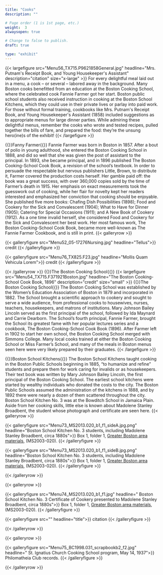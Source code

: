 ```yaml
---
title: "Cooks"
description: ""

# Page order (1 is 1st page, etc.)
weight:  3
alwaysopen: true

# Change to false to publish.
draft: true

type: "exhibit"
---
```


{{< largefigure src="Menu56_TX715.P9621858General.jpg"
                headline="Mrs. Putnam's Receipt Book, and Young Housekeeper's Assistant"
                description="citation"
                size="x-large" >}}
For every delightful meal laid out in a menu, a cook – or several – labored away in the background. Many Boston cooks benefitted from an education at the Boston Cooking School, where the celebrated cook Fannie Farmer got her start. Boston public school students also received instruction in cooking at the Boston School Kitchens, which they could use in their private lives or parlay into paid work. For those without formal training, cookbooks like Mrs. Putnam's Receipt Book, and Young Housekeeper's Assistant (1858) included suggestions as to appropriate menus for large dinner parties.  While admiring these delightful menus, remember the cooks who wrote and tested recipes, pulled together the bills of fare, and prepared the food: they’re the unsung hero(ine)s of the exhibit!
{{< /largefigure >}}

{{<heading>}}Fanny Farmer{{</heading>}}
Fannie Farmer was born in Boston in 1857. After a bout of polio in young adulthood, she entered the Boston Cooking School in 1888, and did so well that she was given the post of assistant to the principal. In 1893, she became principal, and in 1896 published The Boston Cooking-School Cook Book, a revision of the school’s textbook. In order to persuade the respectable but nervous publishers Little, Brown, to distribute it, Farmer covered the production costs herself. Her gamble paid off: the book was a great success, with over 360,000 copies sold by the time of Farmer’s death in 1915. Her emphasis on exact measurements took the guesswork out of cooking, while her flair for novelty kept her readers interested and emphasized her conviction that cooking should be enjoyable. She published five more books: Chafing Dish Possibilities (1898); Food and Cookery for the Sick and Convalescent (1904); What to Have for Dinner (1905); Catering for Special Occasions (1911); and A New Book of Cookery (1912). As a one time invalid herself, she considered Food and Cookery for the Sick and Convalescent her best work. Her most famous work, The Boston Cooking-School Cook Book, became more well-known as The Fannie Farmer Cookbook, and is still in print.
{{< galleryrow >}}

{{< galleryfigure src="Menu52_05-17276Nursing.jpg"
           headline="Tellus">}} credit
{{< /galleryfigure >}}

{{< galleryfigure src="Menu76_TX825.F23.jpg"
           headline="Mollis Quam Vehicula Lorem">}} credit
{{< /galleryfigure >}}

{{< /galleryrow >}}
{{<heading>}}The Boston Cooking School{{</heading>}}
{{< largefigure src="Menu54_TX715.F371921Boston.jpg"
                headline="The Boston Cooking-School Cook Book, 1896"
                description="credit"
                size="small" >}}
{{<heading>}}The Boston Cooking School{{</heading>}}
The Boston Cooking School was established by the Women’s Education Association of Boston in 1879 and incorporated in 1882. The School brought a scientific approach to cookery and sought to serve a wide audience, from professional cooks to housewives, nurses, teachers, housekeepers, and matrons of institutions. Mary Johnson Bailey Lincoln served as the first principal of the school, followed by Ida Maynard and Carrie Dearborn. The School’s fourth principal, Fannie Farmer, brought the School its greatest fame with her popular lectures series and a cookbook, The Boston Cooking-School Cook Book (1896). After Farmer left in 1902 to start her own school, the Boston Cooking School merged with Simmons College. Many local cooks trained at either the Boston Cooking School or Miss Farmer’s School, and many of the meals in Boston menus seen here were very likely prepared by their graduates.
{{< /largefigure >}}

{{<heading>}}Boston School Kitchens{{</heading>}}
The Boston School Kitchens taught cooking in the Boston Public Schools beginning in 1885, “to humanize and refine” students and prepare them for work caring for invalids or as housekeepers. Their text book was written by Mary Johnson Bailey Lincoln, the first principal of the Boston Cooking School. The earliest school kitchens were started by wealthy individuals who donated the costs to the city. The Boston Public Schools assumed the administration of the kitchens in 1888, and by 1892 there were nearly a dozen of them scattered throughout the city. Boston School Kitchen No. 3 was at the Bowditch School in Jamaica Plain. Aside from her cooking skills, little else is known about Madolene Stanley Broadbent, the student whose photograph and certificate are seen here.
{{< galleryrow >}}

{{< galleryfigure src="Menu73_MS2013.020_b1_f1_sideA.jpg.png"
           headline="Boston School Kitchen No. 3 students, including Madolene Stanley Broadbent, circa 1880s">}} Box 1, folder 1, [Greater Boston area materials]( https://bc-primo.hosted.exlibrisgroup.com/permalink/f/l6ucgu/ALMA-BC21429780640001021), (MS2003-020).
{{< /galleryfigure >}}

{{< galleryfigure src="Menu73_MS2013.020_b1_f1_sideB.jpg.png"
           headline="Boston School Kitchen No. 3 students, including Madolene Stanley Broadbent, circa 1880s">}} Box 1, folder 1, [Greater Boston area materials]( https://bc-primo.hosted.exlibrisgroup.com/permalink/f/l6ucgu/ALMA-BC21429780640001021), (MS2003-020).
{{< /galleryfigure >}}

{{< /galleryrow >}}

{{< galleryrow >}}

{{< galleryfigure src="Menu74_MS2013.020_b1_f1.jpg"
            headline=" Boston School Kitchen No. 3 Certificate of Cookery presented to Madolene Stanley Broadbent, circa 1880s">}} Box 1, folder 1, [Greater Boston area materials]( https://bc-primo.hosted.exlibrisgroup.com/permalink/f/l6ucgu/ALMA-BC21429780640001021), (MS2003-020).
{{< /galleryfigure >}}

{{< galleryfigure src=""
           headline="title">}} citation
{{< /galleryfigure >}}

{{< /galleryrow >}}

{{< galleryrow >}}

{{< galleryfigure src="Menu75_BC1998.031_scrapbookb2_f2.jpg"
           headline=" St. Ignatius Church Cooking School program, May 14, 1937">}} Philomatheia Club records.
{{< /galleryfigure >}}

{{< /galleryrow >}}
